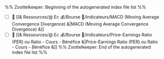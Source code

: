 %% Zoottelkeeper: Beginning of the autogenerated index file list  %%
- [ ] 📄 [[& Ressources/@ Ec 💰/Bourse 👛/Indicateurs/MACD (Moving Average Convergence Divergence) &|MACD (Moving Average Convergence Divergence) &]]
- [ ] 📄 [[& Ressources/@ Ec 💰/Bourse 👛/Indicateurs/Price-Earnings Ratio (PER) ou Ratio - Cours - Bénéfice &|Price-Earnings Ratio (PER) ou Ratio - Cours - Bénéfice &]]
%% Zoottelkeeper: End of the autogenerated index file list  %%
